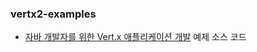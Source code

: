 ### vertx2-examples
 - [자바 개발자를 위한 Vert.x 애플리케이션 개발](http://www.hanbit.co.kr/store/books/look.php?p_code=E2529606414) 예제 소스 코드